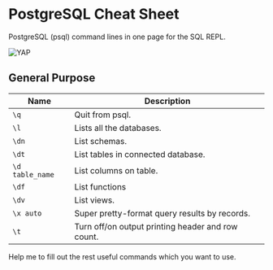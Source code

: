 # PostgreSQL Cheat Sheet
PostgreSQL (psql) command lines in one page for the SQL REPL.

![YAP](https://i.imgur.com/flM2owb.gif)

## General Purpose
| Name | Description |
|------|-------------|
| `\q` | Quit from psql. |
| `\l` | Lists all the databases. |
| `\dn` | List schemas. |
| `\dt` | List tables in connected database. |
| `\d table_name` | List columns on table. |
| `\df` | List functions |
| `\dv` | List views. |
| `\x auto` | Super pretty-format query results by records. |
| `\t` | Turn off/on output printing header and row count. |

Help me to fill out the rest useful commands which you want to use.
